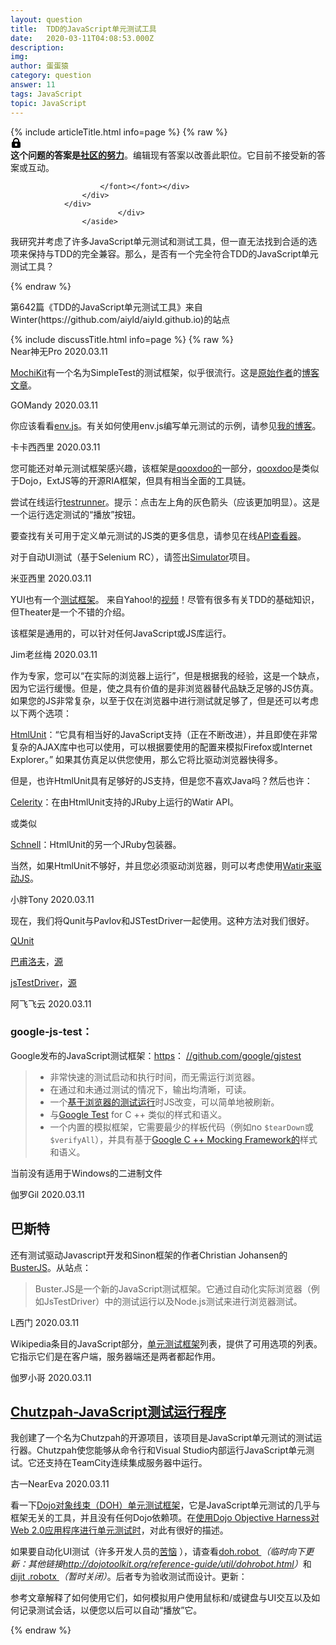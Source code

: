 ```yaml
---
layout: question
title:  TDD的JavaScript单元测试工具
date:   2020-03-11T04:08:53.000Z
description:                                                                          ...
img: 
author: 蛋蛋猿
category: question
answer: 11
tags: JavaScript
topic: JavaScript
---
```

<div class="article-root">
  <div class="article">
    {% include articleTitle.html info=page %}
    {% raw %}
    <div class="article-content"><aside class="s-notice s-notice__info js-post-notice mb16" aria-hidden="false" role="status">
            <div class="grid fd-column fw-nowrap"> 
                <div class="grid fw-nowrap">
                        <div class="grid--cell mr8">
                            <svg aria-hidden="true" class="svg-icon iconLock" width="18" height="18" viewBox="0 0 18 18"><path d="M16 9a2 2 0 0 0-2-2V6A5 5 0 0 0 4 6v1a2 2 0 0 0-2 2v6c0 1.1.9 2 2 2h10a2 2 0 0 0 2-2V9zm-7 5a2 2 0 1 1 0-4 2 2 0 0 1 0 4zm3.1-7H5.9V6a3.1 3.1 0 0 1 6.2 0v1z"></path></svg>
                        </div>
                    <div class="grid--cell fl1 lh-lg">
                        <div class="grid--cell fl1 lh-lg">
                            <b><font style="vertical-align: inherit;"><font style="vertical-align: inherit;">这个问题的答案是</font></font><a href="/help/privileges/edit-community-wiki"><font style="vertical-align: inherit;"><font style="vertical-align: inherit;">社区的努力</font></font></a></b><font style="vertical-align: inherit;"><font style="vertical-align: inherit;">。</font><font style="vertical-align: inherit;">编辑现有答案以改善此职位。</font><font style="vertical-align: inherit;">它目前不接受新的答案或互动。
                            
                        </font></font></div>
                    </div>
                </div>
                            </div>
                    </aside>
<p><font style="vertical-align: inherit;"><font style="vertical-align: inherit;">我研究并考虑了许多JavaScript单元测试和测试工具，但一直无法找到合适的选项来保持与TDD的完全兼容。</font><font style="vertical-align: inherit;">那么，是否有一个完全符合TDD的JavaScript单元测试工具？</font></font></p></div>
    {% endraw %}
  </div>
  <p class="winter_mark">第642篇《TDD的JavaScript单元测试工具》来自Winter(https://github.com/aiyld/aiyld.github.io)的站点</p>
  <div class="discuss-wrapper">
    {% include discussTitle.html info=page %}
    {% raw %}
    <div class="discuss-list">
    <div class="discuss-item">
        <div class="discuss-parent">
          <div class="discuss-meta">
            <span class="discuss-user">Near神无Pro</span>
            <span class="discuss-time">2020.03.11</span>
          </div>
          <div class="discuss-comment"><p><a href="http://mochikit.com/" rel="nofollow noreferrer"><font style="vertical-align: inherit;"><font style="vertical-align: inherit;">MochiKit</font></font></a><font style="vertical-align: inherit;"><font style="vertical-align: inherit;">有一个名为SimpleTest的测试框架，似乎很流行。</font><font style="vertical-align: inherit;">这是</font></font><a href="http://blog.leosoto.com/2008/10/interesting-open-source-surprises.html" rel="nofollow noreferrer"><font style="vertical-align: inherit;"><font style="vertical-align: inherit;">原始作者</font></font></a><font style="vertical-align: inherit;"><font style="vertical-align: inherit;">的</font><a href="http://blog.leosoto.com/2008/10/interesting-open-source-surprises.html" rel="nofollow noreferrer"><font style="vertical-align: inherit;">博客文章</font></a><font style="vertical-align: inherit;">。</font></font></p></div>
        </div></div><div class="discuss-item">
        <div class="discuss-parent">
          <div class="discuss-meta">
            <span class="discuss-user">GOMandy</span>
            <span class="discuss-time">2020.03.11</span>
          </div>
          <div class="discuss-comment"><p><font style="vertical-align: inherit;"><font style="vertical-align: inherit;">你应该看看</font></font><a href="http://groups.google.com/group/envjs" rel="nofollow noreferrer"><font style="vertical-align: inherit;"><font style="vertical-align: inherit;">env.js</font></font></a><font style="vertical-align: inherit;"><font style="vertical-align: inherit;">。</font><font style="vertical-align: inherit;">有关</font><font style="vertical-align: inherit;">如何使用env.js编写单元测试的示例，</font><font style="vertical-align: inherit;">请参见</font></font><a href="http://blog.pdark.de/2008/11/18/testing-the-impossible-javascript-in-a-web-page/" rel="nofollow noreferrer"><font style="vertical-align: inherit;"><font style="vertical-align: inherit;">我的博客</font></font></a><font style="vertical-align: inherit;"><font style="vertical-align: inherit;">。</font></font></p></div>
        </div></div><div class="discuss-item">
        <div class="discuss-parent">
          <div class="discuss-meta">
            <span class="discuss-user">卡卡西西里</span>
            <span class="discuss-time">2020.03.11</span>
          </div>
          <div class="discuss-comment"><p><font style="vertical-align: inherit;"><font style="vertical-align: inherit;">您可能还对单元测试框架感兴趣，该框架是</font></font><a href="http://qooxdoo.org" rel="nofollow noreferrer"><font style="vertical-align: inherit;"><font style="vertical-align: inherit;">qooxdoo的</font></font></a><font style="vertical-align: inherit;"><font style="vertical-align: inherit;">一部分，</font><a href="http://qooxdoo.org" rel="nofollow noreferrer"><font style="vertical-align: inherit;">qooxdoo</font></a><font style="vertical-align: inherit;">是类似于Dojo，ExtJS等的开源RIA框架，但具有相当全面的工具链。</font></font></p>

<p><font style="vertical-align: inherit;"><font style="vertical-align: inherit;">尝试在线运行</font></font><a href="http://demo.qooxdoo.org/current/testrunner" rel="nofollow noreferrer"><font style="vertical-align: inherit;"><font style="vertical-align: inherit;">testrunner</font></font></a><font style="vertical-align: inherit;"><font style="vertical-align: inherit;">。</font><font style="vertical-align: inherit;">提示：点击左上角的灰色箭头（应该更加明显）。</font><font style="vertical-align: inherit;">这是一个运行选定测试的“播放”按钮。</font></font></p>

<p><font style="vertical-align: inherit;"><font style="vertical-align: inherit;">要查找有关可用于定义单元测试的JS类的更多信息，请参见在线</font></font><a href="http://demo.qooxdoo.org/current/apiviewer/#qx.dev.unit" rel="nofollow noreferrer"><font style="vertical-align: inherit;"><font style="vertical-align: inherit;">API查看器</font></font></a><font style="vertical-align: inherit;"><font style="vertical-align: inherit;">。</font></font></p>

<p><font style="vertical-align: inherit;"><font style="vertical-align: inherit;">对于自动UI测试（基于Selenium RC），请签出</font></font><a href="http://qooxdoo.org/contrib/project/simulator" rel="nofollow noreferrer"><font style="vertical-align: inherit;"><font style="vertical-align: inherit;">Simulator</font></font></a><font style="vertical-align: inherit;"><font style="vertical-align: inherit;">项目。</font></font></p></div>
        </div></div><div class="discuss-item">
        <div class="discuss-parent">
          <div class="discuss-meta">
            <span class="discuss-user">米亚西里</span>
            <span class="discuss-time">2020.03.11</span>
          </div>
          <div class="discuss-comment"><p><font style="vertical-align: inherit;"><font style="vertical-align: inherit;">YUI也有一个</font></font><a href="http://yuilibrary.com/projects/yuitest/" rel="nofollow noreferrer"><font style="vertical-align: inherit;"><font style="vertical-align: inherit;">测试框架</font></font></a><font style="vertical-align: inherit;"><font style="vertical-align: inherit;">。  </font><font style="vertical-align: inherit;">来自Yahoo!的</font></font><a href="http://www.yuiblog.com/blog/2010/11/29/video-yuiconf2010-yuitest/" rel="nofollow noreferrer"><font style="vertical-align: inherit;"><font style="vertical-align: inherit;">视频</font></font></a><font style="vertical-align: inherit;"><font style="vertical-align: inherit;">！</font><font style="vertical-align: inherit;">尽管有很多有关TDD的基础知识，但Theater是一个不错的介绍。</font></font></p>

<p><font style="vertical-align: inherit;"><font style="vertical-align: inherit;">该框架是通用的，可以针对任何JavaScript或JS库运行。</font></font></p></div>
        </div></div><div class="discuss-item">
        <div class="discuss-parent">
          <div class="discuss-meta">
            <span class="discuss-user">Jim老丝梅</span>
            <span class="discuss-time">2020.03.11</span>
          </div>
          <div class="discuss-comment"><p><font style="vertical-align: inherit;"><font style="vertical-align: inherit;">作为专家，您可以“在实际的浏览器上运行”，但是根据我的经验，这是一个缺点，因为它运行缓慢。</font><font style="vertical-align: inherit;">但是，使之具有价值的是非浏览器替代品缺乏足够的JS仿真。</font><font style="vertical-align: inherit;">如果您的JS非常复杂，以至于仅在浏览器中进行测试就足够了，但是还可以考虑以下两个选项：</font></font></p>

<p><a href="http://htmlunit.sourceforge.net/" rel="noreferrer"><font style="vertical-align: inherit;"><font style="vertical-align: inherit;">HtmlUnit</font></font></a><font style="vertical-align: inherit;"><font style="vertical-align: inherit;">：“它具有相当好的JavaScript支持（正在不断改进），并且即使在非常复杂的AJAX库中也可以使用，可以根据要使用的配置来模拟Firefox或Internet Explorer。” </font><font style="vertical-align: inherit;">如果其仿真足以供您使用，那么它将比驱动浏览器快得多。</font></font></p>

<p><font style="vertical-align: inherit;"><font style="vertical-align: inherit;">但是，也许HtmlUnit具有足够好的JS支持，但是您不喜欢Java吗？</font><font style="vertical-align: inherit;">然后也许：</font></font></p>

<p><a href="http://celerity.rubyforge.org/" rel="noreferrer"><font style="vertical-align: inherit;"><font style="vertical-align: inherit;">Celerity</font></font></a><font style="vertical-align: inherit;"><font style="vertical-align: inherit;">：在由HtmlUnit支持的JRuby上运行的Watir API。</font></font></p>

<p><font style="vertical-align: inherit;"><font style="vertical-align: inherit;">或类似</font></font></p>

<p><a href="http://code.google.com/p/schnell-jruby/" rel="noreferrer"><font style="vertical-align: inherit;"><font style="vertical-align: inherit;">Schnell</font></font></a><font style="vertical-align: inherit;"><font style="vertical-align: inherit;">：HtmlUnit的另一个JRuby包装器。</font></font></p>

<p><font style="vertical-align: inherit;"><font style="vertical-align: inherit;">当然，如果HtmlUnit不够好，并且您必须驱动浏览器，则可以考虑使用</font></font><a href="http://justaddwater.dk/2007/11/20/how-to-run-javascript-from-watir-scripts/" rel="noreferrer"><font style="vertical-align: inherit;"><font style="vertical-align: inherit;">Watir来驱动JS</font></font></a><font style="vertical-align: inherit;"><font style="vertical-align: inherit;">。</font></font></p></div>
        </div></div><div class="discuss-item">
        <div class="discuss-parent">
          <div class="discuss-meta">
            <span class="discuss-user">小胖Tony</span>
            <span class="discuss-time">2020.03.11</span>
          </div>
          <div class="discuss-comment"><p><font style="vertical-align: inherit;"><font style="vertical-align: inherit;">现在，我们将Qunit与Pavlov和JSTestDriver一起使用。</font><font style="vertical-align: inherit;">这种方法对我们很好。  </font></font></p>

<p><a href="http://qunitjs.com/" rel="nofollow noreferrer"><font style="vertical-align: inherit;"><font style="vertical-align: inherit;">QUnit</font></font></a> </p>

<p><a href="http://www.elijahmanor.com/bdd-style-qunit-testing-asp-net-mvcs-jquery-validation/" rel="nofollow noreferrer"><font style="vertical-align: inherit;"><font style="vertical-align: inherit;">巴甫洛夫</font></font></a><font style="vertical-align: inherit;"><font style="vertical-align: inherit;">，</font></font><a href="https://github.com/mmonteleone/pavlov" rel="nofollow noreferrer"><font style="vertical-align: inherit;"><font style="vertical-align: inherit;">源</font></font></a></p>

<p><a href="http://slmoloch.blogspot.com/2009/08/how-to-run-jstestdriver-with-visual_02.html" rel="nofollow noreferrer"><font style="vertical-align: inherit;"><font style="vertical-align: inherit;">jsTestDriver</font></font></a><font style="vertical-align: inherit;"><font style="vertical-align: inherit;">，</font></font><a href="http://code.google.com/p/js-test-driver/" rel="nofollow noreferrer"><font style="vertical-align: inherit;"><font style="vertical-align: inherit;">源</font></font></a></p></div>
        </div></div><div class="discuss-item">
        <div class="discuss-parent">
          <div class="discuss-meta">
            <span class="discuss-user">阿飞飞云</span>
            <span class="discuss-time">2020.03.11</span>
          </div>
          <div class="discuss-comment"><h3><font style="vertical-align: inherit;"><font style="vertical-align: inherit;">google-js-test：</font></font></h3>

<p><font style="vertical-align: inherit;"><font style="vertical-align: inherit;">Google发布的JavaScript测试框架：</font><a href="https://github.com/google/gjstest" rel="nofollow noreferrer"><font style="vertical-align: inherit;">https</font></a><font style="vertical-align: inherit;">：
 </font></font><a href="https://github.com/google/gjstest" rel="nofollow noreferrer"><font style="vertical-align: inherit;"><font style="vertical-align: inherit;">//github.com/google/gjstest</font></font></a></p>

<blockquote>
  <ul>
  <li><font style="vertical-align: inherit;"><font style="vertical-align: inherit;">非常快速的测试启动和执行时间，而无需运行浏览器。</font></font></li>
  <li><font style="vertical-align: inherit;"><font style="vertical-align: inherit;">在通过和未通过测试的情况下，输出均清晰，可读。</font></font></li>
  <li><font style="vertical-align: inherit;"><font style="vertical-align: inherit;">一个</font></font><a href="https://github.com/google/gjstest/wiki/Frequently-asked-questions" rel="nofollow noreferrer"><font style="vertical-align: inherit;"><font style="vertical-align: inherit;">基于浏览器的测试运行</font></font></a><font style="vertical-align: inherit;"><font style="vertical-align: inherit;">时JS改变，可以简单地被刷新。</font></font></li>
  <li><font style="vertical-align: inherit;"><font style="vertical-align: inherit;">与</font></font><a href="http://code.google.com/p/googletest/" rel="nofollow noreferrer"><font style="vertical-align: inherit;"><font style="vertical-align: inherit;">Google Test</font></font></a><font style="vertical-align: inherit;"><font style="vertical-align: inherit;"> for C ++ </font><font style="vertical-align: inherit;">类似的样式和语义</font><font style="vertical-align: inherit;">。</font></font></li>
  <li><font style="vertical-align: inherit;"><font style="vertical-align: inherit;">一个内置的模拟框架，它需要最少的样板代码（例如no
   </font></font><code>$tearDown</code><font style="vertical-align: inherit;"><font style="vertical-align: inherit;">或</font></font><code>$verifyAll</code><font style="vertical-align: inherit;"><font style="vertical-align: inherit;">），并具有基于</font></font><a href="http://code.google.com/p/googlemock/" rel="nofollow noreferrer"><font style="vertical-align: inherit;"><font style="vertical-align: inherit;">Google C ++ Mocking Framework的</font></font></a><font style="vertical-align: inherit;"><font style="vertical-align: inherit;">样式和语义</font><font style="vertical-align: inherit;">。</font></font></li>
  </ul>
</blockquote>

<p><font style="vertical-align: inherit;"><font style="vertical-align: inherit;">当前没有适用于Windows的二进制文件</font></font></p></div>
        </div></div><div class="discuss-item">
        <div class="discuss-parent">
          <div class="discuss-meta">
            <span class="discuss-user">伽罗Gil</span>
            <span class="discuss-time">2020.03.11</span>
          </div>
          <div class="discuss-comment"><h1><font style="vertical-align: inherit;"><font style="vertical-align: inherit;">巴斯特</font></font></h1>

<p><font style="vertical-align: inherit;"><font style="vertical-align: inherit;">还有</font><font style="vertical-align: inherit;">测试驱动Javascript开发和Sinon框架的作者Christian Johansen的</font></font><a href="http://busterjs.org/" rel="nofollow"><font style="vertical-align: inherit;"><font style="vertical-align: inherit;">BusterJS</font></font></a><font style="vertical-align: inherit;"><font style="vertical-align: inherit;">。</font><font style="vertical-align: inherit;">从站点：</font></font></p>

<blockquote>
  <p><font style="vertical-align: inherit;"><font style="vertical-align: inherit;">Buster.JS是一个新的JavaScript测试框架。</font><font style="vertical-align: inherit;">它通过自动化实际浏览器（例如JsTestDriver）中的测试运行以及Node.js测试来进行浏览器测试。</font></font></p>
</blockquote></div>
        </div></div><div class="discuss-item">
        <div class="discuss-parent">
          <div class="discuss-meta">
            <span class="discuss-user">L西门</span>
            <span class="discuss-time">2020.03.11</span>
          </div>
          <div class="discuss-comment"><p><font style="vertical-align: inherit;"><font style="vertical-align: inherit;">Wikipedia条目的JavaScript部分，</font></font><a href="http://en.wikipedia.org/wiki/List_of_unit_testing_frameworks#JavaScript" rel="noreferrer"><font style="vertical-align: inherit;"><font style="vertical-align: inherit;">单元测试框架</font></font></a><font style="vertical-align: inherit;"><font style="vertical-align: inherit;">列表，提供了可用选项的列表。</font><font style="vertical-align: inherit;">它指示它们是在客户端，服务器端还是两者都起作用。</font></font></p></div>
        </div></div><div class="discuss-item">
        <div class="discuss-parent">
          <div class="discuss-meta">
            <span class="discuss-user">伽罗小哥</span>
            <span class="discuss-time">2020.03.11</span>
          </div>
          <div class="discuss-comment"><h2><a href="https://github.com/mmanela/chutzpah" rel="noreferrer"><font style="vertical-align: inherit;"><font style="vertical-align: inherit;">Chutzpah-JavaScript测试运行程序</font></font></a></h2>

<p><font style="vertical-align: inherit;"><font style="vertical-align: inherit;">我创建了一个名为Chutzpah的开源项目，该项目是JavaScript单元测试的测试运行器。</font><font style="vertical-align: inherit;">Chutzpah使您能够从命令行和Visual Studio内部运行JavaScript单元测试。</font><font style="vertical-align: inherit;">它还支持在TeamCity连续集成服务器中运行。</font></font></p></div>
        </div></div><div class="discuss-item">
        <div class="discuss-parent">
          <div class="discuss-meta">
            <span class="discuss-user">古一NearEva</span>
            <span class="discuss-time">2020.03.11</span>
          </div>
          <div class="discuss-comment"><p><font style="vertical-align: inherit;"><font style="vertical-align: inherit;">看一下</font></font><a href="http://www.dojotoolkit.org/reference-guide/util/doh.html" rel="noreferrer"><font style="vertical-align: inherit;"><font style="vertical-align: inherit;">Dojo对象线束（DOH）单元测试框架</font></font></a><font style="vertical-align: inherit;"><font style="vertical-align: inherit;">，它是JavaScript单元测试的几乎与框架无关的工具，并且没有任何Dojo依赖项。</font><font style="vertical-align: inherit;">在</font></font><a href="http://www.ibm.com/developerworks/web/library/wa-aj-doh/index.html" rel="noreferrer"><font style="vertical-align: inherit;"><font style="vertical-align: inherit;">使用Dojo Objective Harness对Web 2.0应用程序进行单元测试时</font></font></a><font style="vertical-align: inherit;"><font style="vertical-align: inherit;">，对此有很好的描述</font><font style="vertical-align: inherit;">。</font></font></p>

<p><font style="vertical-align: inherit;"><font style="vertical-align: inherit;">如果要自动化UI测试（许多开发人员的</font></font><a href="http://dojotoolkit.org/2008/08/11/doh-robot-automating-web-ui-unit-tests-real-user-events" rel="noreferrer"><font style="vertical-align: inherit;"><font style="vertical-align: inherit;">苦恼</font></font></a> <font style="vertical-align: inherit;"><font style="vertical-align: inherit;">），请查看</font><a href="http://dojotoolkit.org/2008/08/11/doh-robot-automating-web-ui-unit-tests-real-user-events" rel="noreferrer"><font style="vertical-align: inherit;">doh.robot </font></a></font><em><font style="vertical-align: inherit;"><font style="vertical-align: inherit;">（临时向下更新：其他链接</font></font><a href="http://dojotoolkit.org/reference-guide/util/dohrobot.html" rel="noreferrer"><font style="vertical-align: inherit;"><font style="vertical-align: inherit;">http://dojotoolkit.org/reference-guide/util/dohrobot.html</font></font></a><font style="vertical-align: inherit;"><font style="vertical-align: inherit;">）</font></font></em><font style="vertical-align: inherit;"><font style="vertical-align: inherit;">和</font></font><a href="http://blog.dojotoolkit.org/2008/10/31/doh-robot-part-2-automating-acceptance-tests-and-user-stories" rel="noreferrer"><font style="vertical-align: inherit;"><font style="vertical-align: inherit;">dijit .robotx </font></font></a> <em><font style="vertical-align: inherit;"><font style="vertical-align: inherit;">（暂时关闭）</font></font></em><font style="vertical-align: inherit;"><font style="vertical-align: inherit;">。</font><font style="vertical-align: inherit;">后者专为验收测试而设计。</font><font style="vertical-align: inherit;">更新：</font></font></p>

<p><font style="vertical-align: inherit;"><font style="vertical-align: inherit;">参考文章解释了如何使用它们，如何模拟用户使用鼠标和/或键盘与UI交互以及如何记录测试会话，以便您以后可以自动“播放”它。</font></font></p></div>
        </div></div>
    </div>
    {% endraw %}
  </div>
<div>
